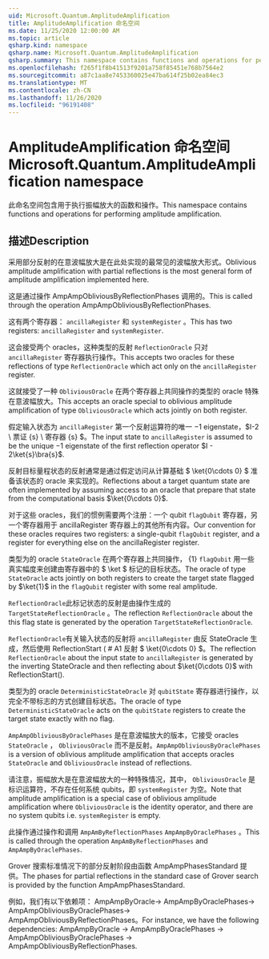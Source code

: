 ```yaml
---
uid: Microsoft.Quantum.AmplitudeAmplification
title: AmplitudeAmplification 命名空间
ms.date: 11/25/2020 12:00:00 AM
ms.topic: article
qsharp.kind: namespace
qsharp.name: Microsoft.Quantum.AmplitudeAmplification
qsharp.summary: This namespace contains functions and operations for performing amplitude amplification.
ms.openlocfilehash: f265f1f8b41513f9201a758f85451e768b7564e2
ms.sourcegitcommit: a87c1aa8e7453360025e47ba614f25b02ea84ec3
ms.translationtype: MT
ms.contentlocale: zh-CN
ms.lasthandoff: 11/26/2020
ms.locfileid: "96191408"
---
```

# <a name="microsoftquantumamplitudeamplification-namespace"></a><span data-ttu-id="b8c82-102">AmplitudeAmplification 命名空间</span><span class="sxs-lookup"><span data-stu-id="b8c82-102">Microsoft.Quantum.AmplitudeAmplification namespace</span></span>

<span data-ttu-id="b8c82-103">此命名空间包含用于执行振幅放大的函数和操作。</span><span class="sxs-lookup"><span data-stu-id="b8c82-103">This namespace contains functions and operations for performing amplitude amplification.</span></span>



## <a name="description"></a><span data-ttu-id="b8c82-104">描述</span><span class="sxs-lookup"><span data-stu-id="b8c82-104">Description</span></span>

<span data-ttu-id="b8c82-105">采用部分反射的在意波幅放大是在此处实现的最常见的波幅放大形式。</span><span class="sxs-lookup"><span data-stu-id="b8c82-105">Oblivious amplitude amplification with partial reflections is the most general form of amplitude amplification implemented here.</span></span>

<span data-ttu-id="b8c82-106">这是通过操作 AmpAmpObliviousByReflectionPhases 调用的。</span><span class="sxs-lookup"><span data-stu-id="b8c82-106">This is called through the operation AmpAmpObliviousByReflectionPhases.</span></span>

<span data-ttu-id="b8c82-107">这有两个寄存器： `ancillaRegister` 和 `systemRegister` 。</span><span class="sxs-lookup"><span data-stu-id="b8c82-107">This has two registers: `ancillaRegister` and `systemRegister`.</span></span>

<span data-ttu-id="b8c82-108">这会接受两个 oracles，这种类型的反射 `ReflectionOracle` 只对 `ancillaRegister` 寄存器执行操作。</span><span class="sxs-lookup"><span data-stu-id="b8c82-108">This accepts two oracles for these reflections of type `ReflectionOracle` which act only on the `ancillaRegister` register.</span></span>

<span data-ttu-id="b8c82-109">这就接受了一种 `ObliviousOracle` 在两个寄存器上共同操作的类型的 oracle 特殊在意波幅放大。</span><span class="sxs-lookup"><span data-stu-id="b8c82-109">This accepts an oracle special to oblivious amplitude amplification of type `ObliviousOracle` which acts jointly on both register.</span></span>

<span data-ttu-id="b8c82-110">假定输入状态为 `ancillaRegister` 第一个反射运算符的唯一 $-$1 eigenstate，$I-2 \ 票证 {s} \ 寄存器 {s} $。</span><span class="sxs-lookup"><span data-stu-id="b8c82-110">The input state to `ancillaRegister` is assumed to be the unique $-1$ eigenstate of the first reflection operator $I - 2\ket{s}\bra{s}$.</span></span>

<span data-ttu-id="b8c82-111">反射目标量程状态的反射通常是通过假定访问从计算基础 $ \ket{0\cdots 0} $ 准备该状态的 oracle 来实现的。</span><span class="sxs-lookup"><span data-stu-id="b8c82-111">Reflections about a target quantum state are often implemented by assuming access to an oracle that prepare that state from the computational basis $\ket{0\cdots 0}$.</span></span>

<span data-ttu-id="b8c82-112">对于这些 oracles，我们的惯例需要两个注册：一个 qubit `flagQubit` 寄存器，另一个寄存器用于 ancillaRegister 寄存器上的其他所有内容。</span><span class="sxs-lookup"><span data-stu-id="b8c82-112">Our convention for these oracles requires two registers: a single-qubit `flagQubit` register, and a register for everything else on the ancillaRegister register.</span></span>

<span data-ttu-id="b8c82-113">类型为的 oracle `StateOracle` 在两个寄存器上共同操作， {1} `flagQubit` 用一些真实幅度来创建由寄存器中的 $ \ket $ 标记的目标状态。</span><span class="sxs-lookup"><span data-stu-id="b8c82-113">The oracle of type `StateOracle` acts jointly on both registers to create the target state flagged by $\ket{1}$ in the `flagQubit` register with some real amplitude.</span></span>

<span data-ttu-id="b8c82-114">`ReflectionOracle`此标记状态的反射是由操作生成的 `TargetStateReflectionOracle` 。</span><span class="sxs-lookup"><span data-stu-id="b8c82-114">The reflection `ReflectionOracle` about the this flag state is generated by the operation `TargetStateReflectionOracle`.</span></span>

<span data-ttu-id="b8c82-115">`ReflectionOracle`有关输入状态的反射将 `ancillaRegister` 由反 StateOracle 生成，然后使用 ReflectionStart ( # A1 反射 $ \ket{0\cdots 0} $。</span><span class="sxs-lookup"><span data-stu-id="b8c82-115">The reflection `ReflectionOracle` about the input state to `ancillaRegister` is generated by the inverting StateOracle and then reflecting about $\ket{0\cdots 0}$ with ReflectionStart().</span></span>

<span data-ttu-id="b8c82-116">类型为的 oracle `DeterministicStateOracle` 对 `qubitState` 寄存器进行操作，以完全不带标志的方式创建目标状态。</span><span class="sxs-lookup"><span data-stu-id="b8c82-116">The oracle of type `DeterministicStateOracle` acts on the `qubitState` registers to create the target state exactly with no flag.</span></span>

<span data-ttu-id="b8c82-117">`AmpAmpObliviousByOraclePhases` 是在意波幅放大的版本，它接受 oracles `StateOracle` ， `ObliviousOracle` 而不是反射。</span><span class="sxs-lookup"><span data-stu-id="b8c82-117">`AmpAmpObliviousByOraclePhases` is a version of oblivious amplitude amplification that accepts oracles `StateOracle` and `ObliviousOracle` instead of reflections.</span></span>

<span data-ttu-id="b8c82-118">请注意，振幅放大是在意波幅放大的一种特殊情况，其中， `ObliviousOracle` 是标识运算符，不存在任何系统 qubits，即 `systemRegister` 为空。</span><span class="sxs-lookup"><span data-stu-id="b8c82-118">Note that amplitude amplification is a special case of oblivious amplitude amplification where `ObliviousOracle` is the identity operator, and there are no system qubits i.e. `systemRegister` is empty.</span></span>

<span data-ttu-id="b8c82-119">此操作通过操作和调用 `AmpAmByReflectionPhases` `AmpAmpByOraclePhases` 。</span><span class="sxs-lookup"><span data-stu-id="b8c82-119">This is called through the operation `AmpAmByReflectionPhases` and `AmpAmpByOraclePhases`.</span></span>

<span data-ttu-id="b8c82-120">Grover 搜索标准情况下的部分反射阶段由函数 AmpAmpPhasesStandard 提供。</span><span class="sxs-lookup"><span data-stu-id="b8c82-120">The phases for partial reflections in the standard case of Grover search is provided by the function AmpAmpPhasesStandard.</span></span>

<span data-ttu-id="b8c82-121">例如，我们有以下依赖项： AmpAmpByOracle-> AmpAmpByOraclePhases-> AmpAmpObliviousByOraclePhases-> AmpAmpObliviousByReflectionPhases。</span><span class="sxs-lookup"><span data-stu-id="b8c82-121">For instance, we have the following dependencies: AmpAmpByOracle -> AmpAmpByOraclePhases -> AmpAmpObliviousByOraclePhases -> AmpAmpObliviousByReflectionPhases.</span></span>